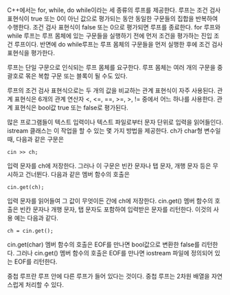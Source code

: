 C++에서는 for, while, do while이라는 세 종류의 루프를 제공한다. 루프는 조건 검사 표현식이 true 또는 0이 아닌 값으로 평가되는 동안 동일한 구문들의 집합을 반복하여 수행한다. 조건 검사 표현식이 false 또는 0으로 평가되면 루프를 종료한다. for 루프와 while 루프는 루프 몸체에 있는 구문들을 실행하기 전에 먼저 조건을 평가하는 진입 조건 루프이다. 반면에 do while루프는 루프 몸체의 구문들을 먼저 실행한 후에 조건 검사 표현식을 평가한다.

루프는 단일 구문으로 인식되는 루프 몸체를 요구한다. 루프 몸체는 여러 개의 구문을 중괄호로 몪은 복합 구문 또는 블록이 될 수도 있다.

루프의 조건 검사 표현식으로는 두 개의 값을 비교하는 관계 표현식이 자주 사용된다. 관계 표현식은 6개의 관계 연산자 <, <=, ==, >=, >, != 중에서 어느 하나를 사용한다. 관계 표현식은 bool값 true 또는 false로 평가된다.

많은 프로그램들이 텍스트 입력이나 텍스트 파일로부터 문자 단위로 입력을 읽어들인다. istream 클래스는 이 작업을 할 수 있는 몇 가지 방법을 제공한다. ch가 char형 변수일 때, 다음과 같은 구문은

```cin >> ch;```

입력 문자를 ch에 저장한다. 그러나 이 구문은 빈칸 문자나 탭 문자, 개행 문자 등은 무시하고 건너뛴다. 다음과 같은 멤버 함수의 호출은

```cin.get(ch);```

입력 문자를 읽어들여 그 값이 무엇이든 간에 ch에 저장한다. cin.get() 멤버 함수의 호출은 빈칸 문자나 개행 문자, 탭 문자도 포함하여 입력받은 문자를 리턴한다. 이것의 사용 예는 다음과 같다. 

```ch = cin.get();```

cin.get(char) 멤버 함수의 호출은 EOF를 만나면 bool값으로 변환한 false를 리턴한다. 그러나 cin.get() 멤버 함수의 호출은 EOF를 만나면 iostream 파일에 정의되어 있는 EOF를 리턴한다.

중첩 루프란 루프 안에 다른 루프가 들어 있다는 것이다. 중첩 루프는 2차원 배열을 자연스럽게 처리할 수 있다. 